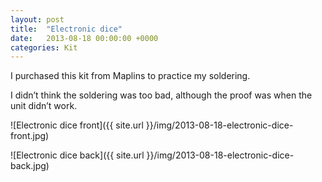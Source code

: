 ```yaml
---
layout: post
title:  "Electronic dice"
date:   2013-08-18 00:00:00 +0000
categories: Kit
---
```

I purchased this kit from Maplins to practice my soldering.

I didn’t think the soldering was too bad, although the proof was when the unit didn’t work.

![Electronic dice front]({{ site.url }}/img/2013-08-18-electronic-dice-front.jpg)

![Electronic dice back]({{ site.url }}/img/2013-08-18-electronic-dice-back.jpg)
